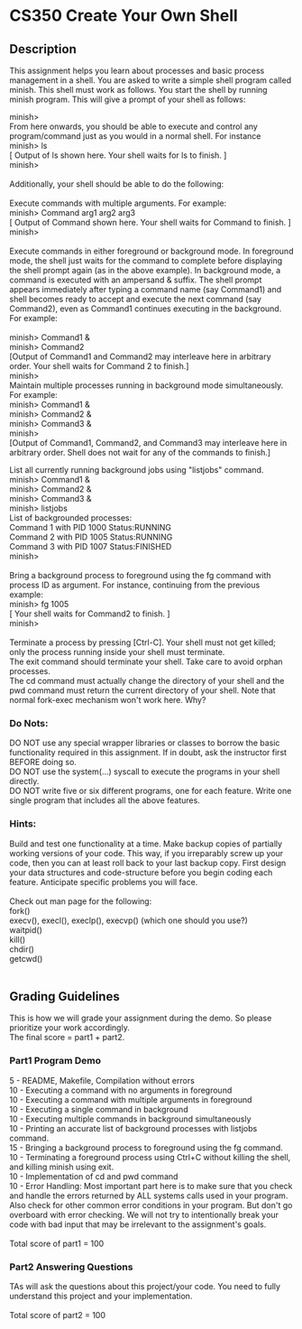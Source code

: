 # CS350 Create Your Own Shell

## Description

This assignment helps you learn about processes and basic process management in a shell. You are asked to write a simple shell program called minish. This shell must work as follows. You start the shell by running minish program. This will give a prompt of your shell as follows:

minish> <br />
From here onwards, you should be able to execute and control any program/command just as you would in a normal shell. For instance<br />
minish> ls <br />
[ Output of ls shown here. Your shell waits for ls to finish. ]<br />
minish> <br />
<br />
Additionally, your shell should be able to do the following:<br />
<br />
Execute commands with multiple arguments. For example:<br />
		minish> Command arg1 arg2 arg3 <br />
		[ Output of Command shown here. Your shell waits for Command to finish. ] <br />
		minish> <br />
		<br />
Execute commands in either foreground or background mode. In foreground mode, the shell just waits for the command to complete before displaying the shell prompt again (as in the above example). In background mode, a command is executed with an ampersand & suffix. The shell prompt appears immediately after typing a command name (say Command1) and shell becomes ready to accept and execute the next command (say Command2), even as Command1 continues executing in the background. For example: <br /> <br />
		minish> Command1 & <br />
		minish> Command2 <br />
		[Output of Command1 and Command2 may interleave here in arbitrary order. Your shell waits for Command 2 to finish.] <br />
		minish> <br />
Maintain multiple processes running in background mode simultaneously. For example: <br />
		minish> Command1 & <br />
		minish> Command2 & <br />
		minish> Command3 & <br />
		minish> <br />
		[Output of Command1, Command2, and Command3 may interleave here in arbitrary order. Shell does not wait for any of the commands to finish.] <br />

List all currently running background jobs using "listjobs" command.<br />
		minish> Command1 & <br />
		minish> Command2 & <br />
		minish> Command3 & <br />
		minish> listjobs <br />
		List of backgrounded processes:  <br />
		Command 1 with PID 1000 Status:RUNNING  <br />
		Command 2 with PID 1005 Status:RUNNING  <br />
		Command 3 with PID 1007 Status:FINISHED  <br />
		minish>  <br />
		 <br />
Bring a background process to foreground using the fg command with process ID as argument. For instance, continuing from the previous example:  <br />
		minish> fg 1005  <br />
		[ Your shell waits for Command2 to finish. ]  <br />
		minish>  <br />
		 <br />
Terminate a process by pressing [Ctrl-C]. Your shell must not get killed; only the process running inside your shell must terminate.  <br />
The exit command should terminate your shell. Take care to avoid orphan processes. <br />
The cd command must actually change the directory of your shell and the pwd command must return the current directory of your shell. Note that normal fork-exec mechanism won't work here. Why?  <br />

### Do Nots:

DO NOT use any special wrapper libraries or classes to borrow the basic functionality required in this assignment. If in doubt, ask the instructor first BEFORE doing so.  <br />
DO NOT use the system(...) syscall to execute the programs in your shell directly.  <br />
DO NOT write five or six different programs, one for each feature. Write one single program that includes all the above features. <br />
### Hints:

Build and test one functionality at a time.
Make backup copies of partially working versions of your code. This way, if you irreparably screw up your code, then you can at least roll back to your last backup copy.
First design your data structures and code-structure before you begin coding each feature. Anticipate specific problems you will face.  <br />
 <br />
Check out man page for the following:  <br />
fork()  <br />
execv(), execl(), execlp(), execvp() (which one should you use?)  <br />
waitpid()  <br />
kill() <br />
chdir()  <br />
getcwd()  <br />
 <br />
## Grading Guidelines

This is how we will grade your assignment during the demo. So please prioritize your work accordingly.
 <br />
The final score = part1 + part2.
 <br />
### Part1 Program Demo

5 - README, Makefile, Compilation without errors  <br />
10 - Executing a command with no arguments in foreground  <br />
10 - Executing a command with multiple arguments in foreground  <br />
10 - Executing a single command in background  <br />
10 - Executing multiple commands in background simultaneously  <br />
10 - Printing an accurate list of background processes with listjobs command.  <br />
15 - Bringing a background process to foreground using the fg command.  <br />
10 - Terminating a foreground process using Ctrl+C without killing the shell, and killing minish using exit.  <br />
10 - Implementation of cd and pwd command  <br />
10 - Error Handling: Most important part here is to make sure that you check and handle the errors returned by ALL systems calls used in your program. Also check for other common error conditions in your program. But don't go overboard with error checking. We will not try to intentionally break your code with bad input that may be irrelevant to the assignment's goals.
 <br />
 <br /> Total score of part1 = 100

### Part2 Answering Questions

TAs will ask the questions about this project/your code. You need to fully understand this project and your implementation.  <br />
 <br /> Total score of part2 = 100

